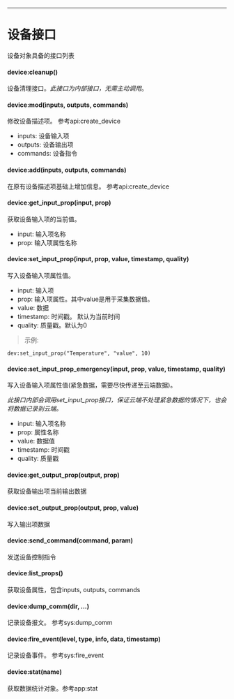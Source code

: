 ---

# 设备接口

设备对象具备的接口列表


#### device:cleanup()
设备清理接口。*此接口为内部接口，无需主动调用*。


#### device:mod(inputs, outputs, commands)

修改设备描述项。 参考api:create_device

* inputs: 设备输入项
* outputs: 设备输出项
* commands: 设备指令


#### device:add(inputs, outputs, commands)

在原有设备描述项基础上增加信息。 参考api:create_device


#### device:get_input_prop(input, prop)

获取设备输入项的当前值。

* input: 输入项名称
* prop: 输入项属性名称


#### device:set_input_prop(input, prop, value, timestamp, quality)

写入设备输入项属性值。

* input: 输入项
* prop: 输入项属性。其中value是用于采集数据值。
* value: 数据
* timestamp: 时间戳。 默认为当前时间
* quality: 质量戳。默认为0


> 示例:
```
dev:set_input_prop("Temperature", "value", 10)
```


#### device:set_input_prop_emergency(input, prop, value, timestamp, quality)

写入设备输入项属性值(紧急数据，需要尽快传递至云端数据)。
 
*此接口内部会调用set_input_prop接口，保证云端不处理紧急数据的情况下，也会将数据记录到云端。*

* input: 输入项名称
* prop: 属性名称
* value: 数据值
* timestamp: 时间戳
* quality: 质量戳


#### device:get_output_prop(output, prop)

获取设备输出项当前输出数据


#### device:set_output_prop(output, prop, value)

写入输出项数据


#### device:send_command(command, param)

发送设备控制指令


#### device:list_props()

获取设备属性，包含inputs, outputs, commands


#### device:dump_comm(dir, ...)

记录设备报文。 参考sys:dump_comm


#### device:fire_event(level, type, info, data, timestamp)

记录设备事件。 参考sys:fire_event


#### device:stat(name)

获取数据统计对象。参考app:stat

